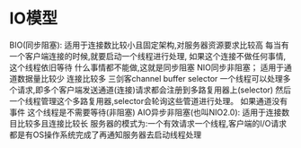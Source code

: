 # IO模型
BIO(同步阻塞):   适用于连接数比较小且固定架构,对服务器资源要求比较高
每当有一个客户端连接的时候,就要启动一个线程进行处理,
如果这个连接不做任何事情,这个线程依旧等待 什么事情都不能做,这就是同步阻塞
NIO同步非阻塞； 适用于通道数据量比较少 连接比较多  三剑客channel buffer selector
一个线程可以处理多个请求,即多个客户端发送通道(连接)请求都会注册到多路复用器上(selector)
然后一个线程管理这个多路复用器,selector会轮询这些管道进行处理。 如果通道没有事件 这个线程是不需要等待(非阻塞)
AIO异步非阻塞(也叫NIO2.0): 适用于连接数目比较多且连接比较长
服务器的模式为:一个有效请求一个线程,客户端的I/O请求都是有OS操作系统完成了再通知服务器去启动线程处理


